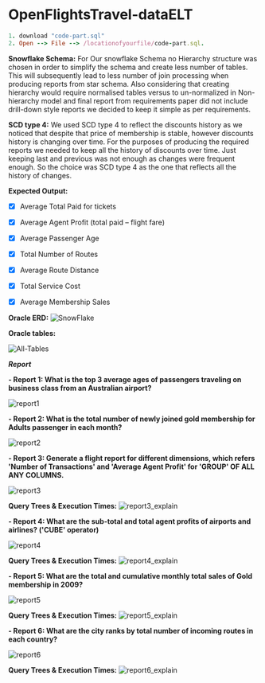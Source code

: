 # OpenFlightsTravel-dataELT
```ruby
1. download "code-part.sql"
2. Open --> File --> /locationofyourfile/code-part.sql. 
```

**Snowflake Schema:**
For Our snowflake Schema no Hierarchy structure was chosen in order to simplify the schema and create less number of tables. This will subsequently lead to less number of join processing when producing reports from star schema. Also considering that creating hierarchy would require normalised tables versus to un-normalized in Non-hierarchy model and final report from requirements paper did not include drill-down style reports we decided to keep it simple as per requirements.

**SCD type 4:**
We used SCD type 4 to reflect the discounts history as we noticed that despite that price of membership is stable, however discounts history is changing over time. For the purposes of producing the required reports we needed to keep all the history of discounts over time. Just keeping last and previous was not enough as changes were frequent enough. So the choice was SCD type 4 as the one that reflects all the history of changes. 


**Expected Output:**
- [x] Average Total Paid for tickets
- [x] Average Agent Profit (total paid – flight fare)
- [x] Average Passenger Age
- [x] Total Number of Routes
- [x] Average Route Distance
- [x] Total Service Cost
- [x] Average Membership Sales



**Oracle ERD:**
![SnowFlake](https://user-images.githubusercontent.com/44200835/65380984-b36ada00-dd2a-11e9-80de-d444b18fb9b2.png)








**Oracle tables:**















![All-Tables](https://user-images.githubusercontent.com/44200835/65380985-b960bb00-dd2a-11e9-95de-339d7b554fee.png)






***Report***

**- Report 1:
What is the top 3 average ages of passengers traveling on business class from an Australian airport?** 

![report1](https://user-images.githubusercontent.com/44200835/65381162-13637f80-dd2f-11e9-8d53-b1ff8212b606.png)



**- Report 2:
What is the total number of newly joined gold membership for Adults passenger in each month?** 

![report2](https://user-images.githubusercontent.com/44200835/65381164-16f70680-dd2f-11e9-8964-91c255646771.png)



**- Report 3:
Generate a flight report for different dimensions, which refers 'Number of Transactions' and 'Average Agent Profit' for 'GROUP' OF ALL ANY COLUMNS.** 

![report3](https://user-images.githubusercontent.com/44200835/65381165-19596080-dd2f-11e9-8de4-1ba02b1534c0.png)

**Query Trees & Execution Times:**
![report3_explain](https://user-images.githubusercontent.com/44200835/65381258-e7e19480-dd30-11e9-8d2a-c9cfa06ba1cc.png)




**- Report 4:
What are the sub-total and total agent profits of airports and airlines? ('CUBE' operator)** 

![report4](https://user-images.githubusercontent.com/44200835/65381166-1b232400-dd2f-11e9-8ecb-0d7058a4a6ac.png)

**Query Trees & Execution Times:**
![report4_explain](https://user-images.githubusercontent.com/44200835/65381260-e87a2b00-dd30-11e9-9061-9580164de488.png)




**- Report 5:
What are the total and cumulative monthly total sales of Gold membership in 2009?** 

![report5](https://user-images.githubusercontent.com/44200835/65381167-1e1e1480-dd2f-11e9-81a6-db378a0c9e76.png)

**Query Trees & Execution Times:**
![report5_explain](https://user-images.githubusercontent.com/44200835/65381272-0e9fcb00-dd31-11e9-9c0e-9b93e73c8a8f.png)




**- Report 6:
What are the city ranks by total number of incoming routes in each country?** 

![report6](https://user-images.githubusercontent.com/44200835/65381169-1fe7d800-dd2f-11e9-8a9d-6970a5b3d49a.png)

**Query Trees & Execution Times:**
![report6_explain](https://user-images.githubusercontent.com/44200835/65381261-eadc8500-dd30-11e9-9aa0-0b639667311d.png)



